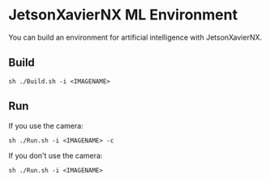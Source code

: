 # JetsonXavierNX ML Environment
You can build an environment for artificial intelligence with JetsonXavierNX.
## Build
```
sh ./Build.sh -i <IMAGENAME>
```
## Run
If you use the camera:
```
sh ./Run.sh -i <IMAGENAME> -c
```
If you don't use the camera:
```
sh ./Run.sh -i <IMAGENAME>
```